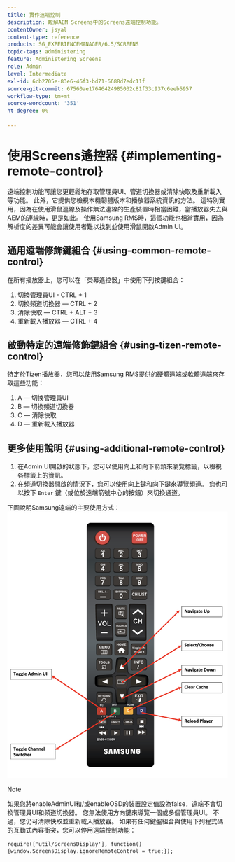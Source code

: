 ```yaml
---
title: 實作遠端控制
description: 瞭解AEM Screens中的Screens遠端控制功能。
contentOwner: jsyal
content-type: reference
products: SG_EXPERIENCEMANAGER/6.5/SCREENS
topic-tags: administering
feature: Administering Screens
role: Admin
level: Intermediate
exl-id: 6cb2705e-83e6-46f3-bd71-6688d7edc11f
source-git-commit: 67560ae17646424985032c81f33c937c6eeb5957
workflow-type: tm+mt
source-wordcount: '351'
ht-degree: 0%

---
```


# 使用Screens遙控器  {#implementing-remote-control}

遠端控制功能可讓您更輕鬆地存取管理員UI、管道切換器或清除快取及重新載入等功能。 此外，它提供您檢視本機韌體版本和播放器系統資訊的方法。 這特別實用，因為在使用滑鼠連線及操作無法連線的生產裝置時相當困難，當播放器失去與AEM的連線時，更是如此。 使用Samsung RMS時，這個功能也相當實用，因為解析度的差異可能會讓使用者難以找到並使用滑鼠開啟Admin UI。

## 通用遠端修飾鍵組合 {#using-common-remote-control}

在所有播放器上，您可以在「熒幕遙控器」中使用下列按鍵組合：

1. 切換管理員UI - CTRL + 1
1. 切換頻道切換器 — CTRL + 2
1. 清除快取 — CTRL + ALT + 3
1. 重新載入播放器 — CTRL + 4

## 啟動特定的遠端修飾鍵組合 {#using-tizen-remote-control}

特定於Tizen播放器，您可以使用Samsung RMS提供的硬體遠端或軟體遠端來存取這些功能：

1. A — 切換管理員UI
1. B — 切換頻道切換器
1. C — 清除快取
1. D — 重新載入播放器

## 更多使用說明 {#using-additional-remote-control}

1. 在Admin UI開啟的狀態下，您可以使用向上和向下箭頭來瀏覽標籤，以檢視各標籤上的資訊。
1. 在頻道切換器開啟的情況下，您可以使用向上鍵和向下鍵來導覽頻道。 您也可以按下 `Enter` 鍵（或位於遠端箭號中心的按鈕）來切換通道。

下圖說明Samsung遠端的主要使用方式：
![影像](assets/tizen/remote.png)

>[!NOTE]
>如果您將enableAdminUI和/或enableOSD的裝置設定值設為false，遠端不會切換管理員UI和頻道切換器。 您無法使用方向鍵來導覽一個或多個管理員UI。 不過，您仍可清除快取並重新載入播放器。 如果有任何鍵盤組合與使用下列程式碼的互動式內容衝突，您可以停用遠端控制功能：

```
require(['util/ScreensDisplay'], function() {window.ScreensDisplay.ignoreRemoteControl = true;}); 
```
